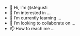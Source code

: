 - 👋 Hi, I’m @stegusti
- 👀 I’m interested in ...
- 🌱 I’m currently learning ...
- 💞️ I’m looking to collaborate on ...
- 📫 How to reach me ...

<!---
stegusti/stegusti is a ✨ special ✨ repository because its `README.md` (this file) appears on your GitHub profile.
You can click the Preview link to take a look at your changes.
--->
